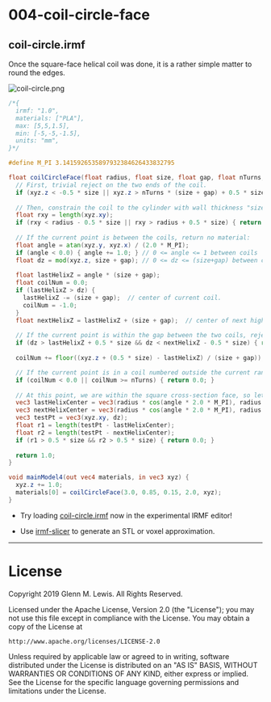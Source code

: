 # 004-coil-circle-face

## coil-circle.irmf

Once the square-face helical coil was done, it is a rather simple matter
to round the edges.

![coil-circle.png](coil-circle.png)

```glsl
/*{
  irmf: "1.0",
  materials: ["PLA"],
  max: [5,5,1.5],
  min: [-5,-5,-1.5],
  units: "mm",
}*/

#define M_PI 3.1415926535897932384626433832795

float coilCircleFace(float radius, float size, float gap, float nTurns, in vec3 xyz) {
  // First, trivial reject on the two ends of the coil.
  if (xyz.z < -0.5 * size || xyz.z > nTurns * (size + gap) + 0.5 * size) { return 0.0; }
  
  // Then, constrain the coil to the cylinder with wall thickness "size":
  float rxy = length(xyz.xy);
  if (rxy < radius - 0.5 * size || rxy > radius + 0.5 * size) { return 0.0; }
  
  // If the current point is between the coils, return no material:
  float angle = atan(xyz.y, xyz.x) / (2.0 * M_PI);
  if (angle < 0.0) { angle += 1.0; } // 0 <= angle <= 1 between coils
  float dz = mod(xyz.z, size + gap); // 0 <= dz <= (size+gap) between coils.
  
  float lastHelixZ = angle * (size + gap);
  float coilNum = 0.0;
  if (lastHelixZ > dz) {
    lastHelixZ -= (size + gap);  // center of current coil.
    coilNum = -1.0;
  }
  float nextHelixZ = lastHelixZ + (size + gap);  // center of next higher vertical coil.
  
  // If the current point is within the gap between the two coils, reject it.
  if (dz > lastHelixZ + 0.5 * size && dz < nextHelixZ - 0.5 * size) { return 0.0; }
  
  coilNum += floor((xyz.z + (0.5 * size) - lastHelixZ) / (size + gap));

  // If the current point is in a coil numbered outside the current range, reject it.
  if (coilNum < 0.0 || coilNum >= nTurns) { return 0.0; }
  
  // At this point, we are within the square cross-section face, so let's round the edge.
  vec3 lastHelixCenter = vec3(radius * cos(angle * 2.0 * M_PI), radius * sin(angle * 2.0 * M_PI), lastHelixZ);
  vec3 nextHelixCenter = vec3(radius * cos(angle * 2.0 * M_PI), radius * sin(angle * 2.0 * M_PI), nextHelixZ);
  vec3 testPt = vec3(xyz.xy, dz);
  float r1 = length(testPt - lastHelixCenter);
  float r2 = length(testPt - nextHelixCenter);
  if (r1 > 0.5 * size && r2 > 0.5 * size) { return 0.0; }
  
  return 1.0;
}

void mainModel4(out vec4 materials, in vec3 xyz) {
  xyz.z += 1.0;
  materials[0] = coilCircleFace(3.0, 0.85, 0.15, 2.0, xyz);
}
```

* Try loading [coil-circle.irmf](https://gmlewis.github.io/irmf-editor/?s=github.com/gmlewis/irmf-examples/blob/master/examples/004-coil-circle-face/coil-circle.irmf) now in the experimental IRMF editor!

* Use [irmf-slicer](https://github.com/gmlewis/irmf-slicer) to generate an STL or voxel approximation.

----------------------------------------------------------------------

# License

Copyright 2019 Glenn M. Lewis. All Rights Reserved.

Licensed under the Apache License, Version 2.0 (the "License");
you may not use this file except in compliance with the License.
You may obtain a copy of the License at

    http://www.apache.org/licenses/LICENSE-2.0

Unless required by applicable law or agreed to in writing, software
distributed under the License is distributed on an "AS IS" BASIS,
WITHOUT WARRANTIES OR CONDITIONS OF ANY KIND, either express or implied.
See the License for the specific language governing permissions and
limitations under the License.
